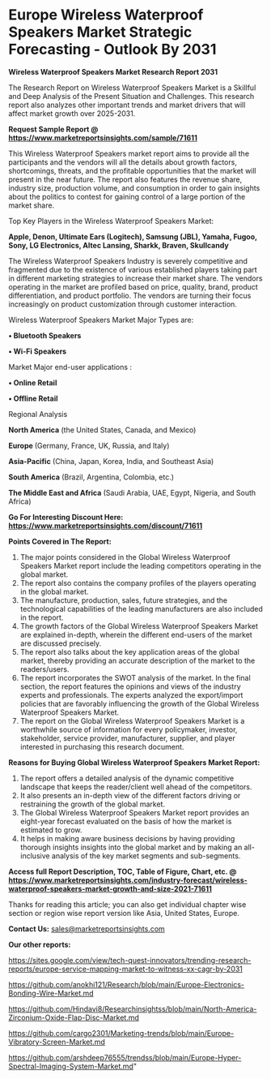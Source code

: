 # Europe Wireless Waterproof Speakers Market Strategic Forecasting - Outlook By 2031

<strong>Wireless Waterproof Speakers Market Research Report 2031</strong>

The Research Report on Wireless Waterproof Speakers Market is a Skillful and Deep Analysis of the Present Situation and Challenges. This research report also analyzes other important trends and market drivers that will affect market growth over 2025-2031.

<strong>Request Sample Report @ <a href=https://www.marketreportsinsights.com/sample/71611>https://www.marketreportsinsights.com/sample/71611</a></strong>

This Wireless Waterproof Speakers market report aims to provide all the participants and the vendors will all the details about growth factors, shortcomings, threats, and the profitable opportunities that the market will present in the near future. The report also features the revenue share, industry size, production volume, and consumption in order to gain insights about the politics to contest for gaining control of a large portion of the market share.

Top Key Players in the Wireless Waterproof Speakers Market:

<strong>Apple, Denon, Ultimate Ears (Logitech), Samsung (JBL), Yamaha, Fugoo, Sony, LG Electronics, Altec Lansing, Sharkk, Braven, Skullcandy</strong>

The Wireless Waterproof Speakers Industry is severely competitive and fragmented due to the existence of various established players taking part in different marketing strategies to increase their market share. The vendors operating in the market are profiled based on price, quality, brand, product differentiation, and product portfolio. The vendors are turning their focus increasingly on product customization through customer interaction.

Wireless Waterproof Speakers Market Major Types are:

<strong>• Bluetooth Speakers

• Wi-Fi Speakers</strong>

Market Major end-user applications :

<strong>• Online Retail

• Offline Retail</strong>

Regional Analysis

</u><strong><b>North America</b></strong> (the United States, Canada, and Mexico)

<strong><b>Europe </b></strong>(Germany, France, UK, Russia, and Italy)

<strong><b>Asia-Pacific</b></strong> (China, Japan, Korea, India, and Southeast Asia)

<strong><b>South America</b></strong> (Brazil, Argentina, Colombia, etc.)

<strong><b>The Middle East and Africa</b></strong> (Saudi Arabia, UAE, Egypt, Nigeria, and South Africa)

<strong>Go For Interesting Discount Here: <a href=https://www.marketreportsinsights.com/discount/71611>https://www.marketreportsinsights.com/discount/71611</a></strong>

<strong>Points Covered in The Report:</strong>
<ol>
  <li>The major points considered in the Global Wireless Waterproof Speakers Market report include the leading competitors operating in the global market.</li>
  <li>The report also contains the company profiles of the players operating in the global market.</li>
  <li>The manufacture, production, sales, future strategies, and the technological capabilities of the leading manufacturers are also included in the report.</li>
  <li>The growth factors of the Global Wireless Waterproof Speakers Market are explained in-depth, wherein the different end-users of the market are discussed precisely.</li>
  <li>The report also talks about the key application areas of the global market, thereby providing an accurate description of the market to the readers/users.</li>
  <li>The report incorporates the SWOT analysis of the market. In the final section, the report features the opinions and views of the industry experts and professionals. The experts analyzed the export/import policies that are favorably influencing the growth of the Global Wireless Waterproof Speakers Market.</li>
  <li>The report on the Global Wireless Waterproof Speakers Market is a worthwhile source of information for every policymaker, investor, stakeholder, service provider, manufacturer, supplier, and player interested in purchasing this research document.</li>
</ol>
<strong>Reasons for Buying Global Wireless Waterproof Speakers Market Report:</strong>

<ol>
  <li>The report offers a detailed analysis of the dynamic competitive landscape that keeps the reader/client well ahead of the competitors.</li>
  <li>It also presents an in-depth view of the different factors driving or restraining the growth of the global market.</li>
  <li>The Global Wireless Waterproof Speakers Market report provides an eight-year forecast evaluated on the basis of how the market is estimated to grow.</li>
  <li>It helps in making aware business decisions by having providing thorough insights insights into the global market and by making an all-inclusive analysis of the key market segments and sub-segments.</li>
</ol>
<strong>Access full Report Description, TOC, Table of Figure, Chart, etc. @ <a href=https://www.marketreportsinsights.com/industry-forecast/wireless-waterproof-speakers-market-growth-and-size-2021-71611>https://www.marketreportsinsights.com/industry-forecast/wireless-waterproof-speakers-market-growth-and-size-2021-71611</a></strong>


Thanks for reading this article; you can also get individual chapter wise section or region wise report version like Asia, United States, Europe.

<strong>Contact Us:</strong>
sales@marketreportsinsights.com

<strong>Our other reports:</strong>

<a href=https://sites.google.com/view/tech-quest-innovators/trending-research-reports/europe-service-mapping-market-to-witness-xx-cagr-by-2031>https://sites.google.com/view/tech-quest-innovators/trending-research-reports/europe-service-mapping-market-to-witness-xx-cagr-by-2031</a>

<a href=https://github.com/anokhi121/Research/blob/main/Europe-Electronics-Bonding-Wire-Market.md>https://github.com/anokhi121/Research/blob/main/Europe-Electronics-Bonding-Wire-Market.md</a>

<a href=https://github.com/Hindavi8/Researchinsightss/blob/main/North-America-Zirconium-Oxide-Flap-Disc-Market.md>https://github.com/Hindavi8/Researchinsightss/blob/main/North-America-Zirconium-Oxide-Flap-Disc-Market.md</a>

<a href=https://github.com/cargo2301/Marketing-trends/blob/main/Europe-Vibratory-Screen-Market.md>https://github.com/cargo2301/Marketing-trends/blob/main/Europe-Vibratory-Screen-Market.md</a>

<a href=https://github.com/arshdeep76555/trendss/blob/main/Europe-Hyper-Spectral-Imaging-System-Market.md>https://github.com/arshdeep76555/trendss/blob/main/Europe-Hyper-Spectral-Imaging-System-Market.md</a>"
